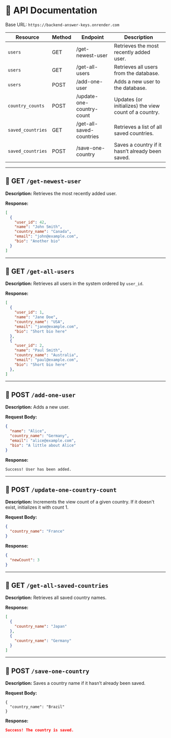 # 📘 API Documentation

Base URL: `https://backend-answer-keys.onrender.com`

| Resource         | Method | Endpoint                   | Description                                           |
|------------------|--------|----------------------------|-------------------------------------------------------|
| `users`          | GET    | /get-newest-user           | Retrieves the most recently added user.              |
| `users`          | GET    | /get-all-users             | Retrieves all users from the database.               |
| `users`          | POST   | /add-one-user              | Adds a new user to the database.                     |
| `country_counts` | POST   | /update-one-country-count | Updates (or initializes) the view count of a country.|
| `saved_countries`| GET    | /get-all-saved-countries   | Retrieves a list of all saved countries.             |
| `saved_countries`| POST   | /save-one-country          | Saves a country if it hasn’t already been saved.     |


---

## 🔹 GET `/get-newest-user`

**Description:** Retrieves the most recently added user.

**Response:**

```json
[
  {
    "user_id": 42,
    "name": "John Smith",
    "country_name": "Canada",
    "email": "john@example.com",
    "bio": "Another bio"
  }
]
```

---

## 🔹 GET `/get-all-users`

**Description:** Retrieves all users in the system ordered by `user_id`.

**Response:**

```json
[
  {
    "user_id": 1,
    "name": "Jane Doe",
    "country_name": "USA",
    "email": "jane@example.com",
    "bio": "Short bio here"
  },
  {
    "user_id": 2,
    "name": "Paul Smith",
    "country_name": "Australia",
    "email": "paul@example.com",
    "bio": "Short bio here"
  },
]
```

---

## 🔹 POST `/add-one-user`

**Description:** Adds a new user.

**Request Body:**

```json
{
  "name": "Alice",
  "country_name": "Germany",
  "email": "alice@example.com",
  "bio": "A little about Alice"
}
```

**Response:**

```
Success! User has been added.
```

---

## 🔹 POST `/update-one-country-count`

**Description:** Increments the view count of a given country. If it doesn't exist, initializes it with count 1.

**Request Body:**

```json
{
  "country_name": "France"
}
```

**Response:**

```json
{
  "newCount": 3
}
```

---

## 🔹 GET `/get-all-saved-countries`

**Description:** Retrieves all saved country names.

**Response:**

```json
[
  {
    "country_name": "Japan"
  },
  {
    "country_name": "Germany"
  }
]
```

---

## 🔹 POST `/save-one-country`

**Description:** Saves a country name if it hasn’t already been saved.

**Request Body:**

```
{
  "country_name": "Brazil"
}
```

**Response:**

```json
Success! The country is saved.
```
